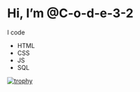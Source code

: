 # Hi, I’m @C-o-d-e-3-2
I code
- HTML
- CSS
- JS
- SQL

[![trophy](https://github-profile-trophy.vercel.app/?username=C-o-d-e-3-2&no-bg=true)](https://github.com/ryo-ma/github-profile-trophy)
